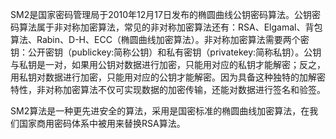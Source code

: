SM2是国家密码管理局于2010年12月17日发布的椭圆曲线公钥密码算法。公钥密码算法属于非对称加密算法，常见的非对称加密算法还有：RSA、Elgamal、背包算法、Rabin、D-H、ECC（椭圆曲线加密算法）。非对称加密算法需要两个密钥：公开密钥（publickey:简称公钥）和私有密钥（privatekey:简称私钥）。公钥与私钥是一对，如果用公钥对数据进行加密，只能用对应的私钥才能解密；反之，用私钥对数据进行加密，只能用对应的公钥才能解密。因为具备这种独特的加解密特性，非对称加密算法不仅可实现数据的加密传输，还能对数据进行签名和验签。

SM2算法是一种更先进安全的算法，采用是国密标准的椭圆曲线加密算法，在我们国家商用密码体系中被用来替换RSA算法。
